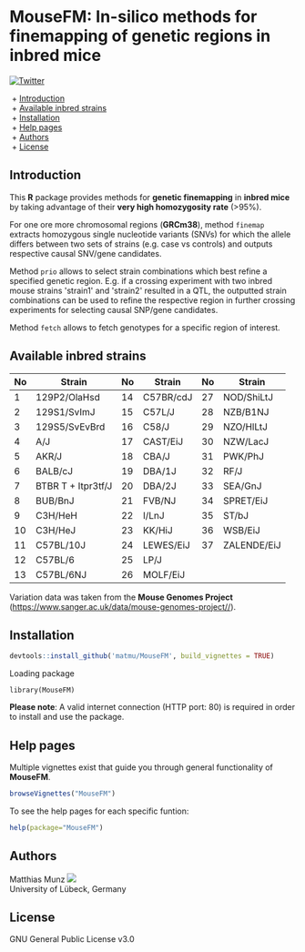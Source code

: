 # MouseFM: In-silico methods for finemapping of genetic regions in inbred mice
[![Twitter](https://img.shields.io/twitter/url/http/shields.io.svg?style=social)](https://twitter.com/intent/tweet?hashtags=asd&url=https://www.biorxiv.org/content/...)

&nbsp;+ [Introduction](#Introduction)\
&nbsp;+ [Available inbred strains](#Available-inbred-strains)\
&nbsp;+ [Installation](#Installation)\
&nbsp;+ [Help pages](#Help-pages)\
&nbsp;+ [Authors](#Authors)\
&nbsp;+ [License](#License)


## Introduction
This **R** package provides methods for **genetic finemapping** in **inbred mice** by taking advantage of their **very high homozygosity rate** (>95%). 

For one ore more chromosomal regions (**GRCm38**), method `finemap` extracts homozygous single nucleotide variants (SNVs) for which the allele differs between two sets of strains (e.g. case vs controls) and outputs respective causal SNV/gene candidates.

Method `prio` allows to select strain combinations which best refine a specified genetic region. E.g. if a crossing experiment with two inbred mouse strains 'strain1' and 'strain2' resulted in a QTL, the outputted strain combinations can be used to refine the respective region in further crossing experiments for selecting causal SNP/gene candidates.

Method `fetch` allows to fetch genotypes for a specific region of interest.


## Available inbred strains
| No | Strain             | No | Strain    | No | Strain      |
|----|--------------------|----|-----------|----|-------------|
| 1  | 129P2/OlaHsd       | 14 | C57BR/cdJ | 27 | NOD/ShiLtJ  |
| 2  | 129S1/SvImJ        | 15 | C57L/J    | 28 | NZB/B1NJ    |
| 3  | 129S5/SvEvBrd      | 16 | C58/J     | 29 | NZO/HlLtJ   |
| 4  | A/J                | 17 | CAST/EiJ  | 30 | NZW/LacJ    |
| 5  | AKR/J              | 18 | CBA/J     | 31 | PWK/PhJ     |
| 6  | BALB/cJ            | 19 | DBA/1J    | 32 | RF/J        |
| 7  | BTBR T + Itpr3tf/J | 20 | DBA/2J    | 33 | SEA/GnJ     |
| 8  | BUB/BnJ            | 21 | FVB/NJ    | 34 | SPRET/EiJ   |
| 9  | C3H/HeH            | 22 | I/LnJ     | 35 | ST/bJ       |
| 10 | C3H/HeJ            | 23 | KK/HiJ    | 36 | WSB/EiJ     |
| 11 | C57BL/10J          | 24 | LEWES/EiJ | 37 | ZALENDE/EiJ |
| 12 | C57BL/6            | 25 | LP/J      |    |             |
| 13 | C57BL/6NJ          | 26 | MOLF/EiJ  |    |             |

Variation data was taken from the **Mouse Genomes Project** (https://www.sanger.ac.uk/data/mouse-genomes-project//).


## Installation
```R
devtools::install_github('matmu/MouseFM', build_vignettes = TRUE)
```

Loading package
```{r}
library(MouseFM)
```

**Please note**: A valid internet connection (HTTP port: 80) is required in order to install and use the package.


## Help pages
Multiple vignettes exist that guide you through general functionality of **MouseFM**.
```R
browseVignettes("MouseFM")
```

To see the help pages for each specific funtion:
```R
help(package="MouseFM")
```


## Authors
Matthias Munz [![](https://img.shields.io/twitter/follow/_MatthiasMunz?label=Follow&style=social)](https://img.shields.io/twitter/follow/_MatthiasMunz?label=Follow&style=social)\
University of Lübeck, Germany


## License
GNU General Public License v3.0
